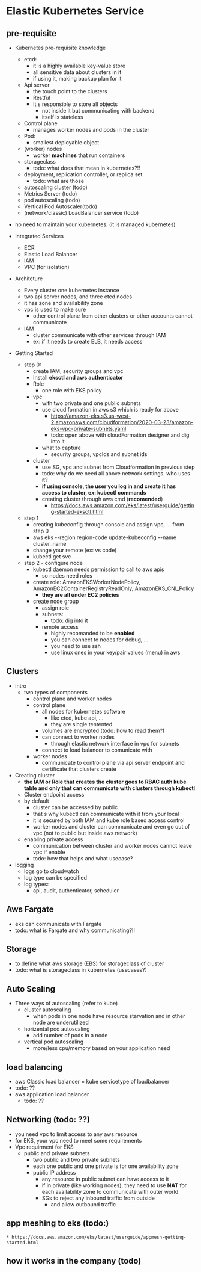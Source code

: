 # Elastic Kubernetes Service
## pre-requisite 
* Kubernetes pre-requisite knowledge
    * etcd: 
        * it is a highly available key-value store
        * all sensitive data about clusters in it
        * if using it, making backup plan for it
    * Api server
        * the touch point to the clusters
        * Restful
        * It s responsible to store all objects
            * not inside it but communicating with backend
            * itself is stateless
    * Control plane
        * manages worker nodes and pods in the cluster
    * Pod:
        * smallest deployable object
    * (worker) nodes
        * worker **machines** that run containers
    * storageclass
        * todo: what does that mean in kubernetes?!!
    * deployment, replication controller, or replica set
        * todo: what are those
    * autoscaling cluster (todo)
    * Metrics Server (todo)
    * pod autoscaling (todo)
    * Vertical Pod Autoscaler(todo)
    * (network/classic) LoadBalancer service (todo)

* no need to maintain your kubernetes. (it is managed kubernetes)
* Integrated Services
    * ECR
    * Elastic Load Balancer
    * IAM
    * VPC (for isolation)
* Architeture
    * Every cluster one kubernetes instance
    * two api server nodes, and three etcd nodes
    * it has zone and availability zone
    * vpc is used to make sure
        * other control plane from other clusters or other accounts cannot communicate
    * IAM
        * cluster communicate with other services through IAM
        * ex: if it needs to create ELB, it needs access
* Getting Started
    * step 0:
        * create IAM, security groups and vpc
        * Install **eksctl and aws authenticator**
        * Role
            * one role with EKS policy
        * vpc
            * with two private and one public subnets
            * use cloud formation in aws s3 which is ready for above
                * https://amazon-eks.s3.us-west-2.amazonaws.com/cloudformation/2020-03-23/amazon-eks-vpc-private-subnets.yaml
                * todo: open above with cloudFormation designer and dig into it
            * what to capture
                * security groups, vpcIds and subnet ids
        * cluster 
            * use SG, vpc and subnet from Cloudformation in previous step
            * todo: why do we need all above network settings. who uses it?
            * **if using console, the user you log in and create it has access to cluster, ex: kubectl commands**
            * creating cluster through aws cmd (**recomended**)
                * https://docs.aws.amazon.com/eks/latest/userguide/getting-started-eksctl.html
    * step 1
        * creating kubeconfig through console and assign vpc, ... from step 0
        * aws eks --region region-code update-kubeconfig --name cluster_name
        * change your remote (ex: vs code)
        * kubectl get svc
    * step 2 - configure node
        * kubectl daemon needs permission to call to aws apis 
            * so nodes need roles
        * create role:  AmazonEKSWorkerNodePolicy,  AmazonEC2ContainerRegistryReadOnly,  AmazonEKS_CNI_Policy
            * **they are all under EC2 policies**
        * create node group
            * assign role 
            * subnets: 
                * todo: dig into it
            * remote access
                * highly recomanded to be **enabled**
                * you can connect to nodes for debug, ...
                * you need to use ssh
                * use linux ones in your key/pair values (menu) in aws 
## Clusters
* intro
    * two types of components
        * control plane and worker nodes
        * control plane
            * all nodes for kubernetes software
                * like etcd, kube api, ...
                * they are single tentented
            * volumes are encrypted (todo: how to read them?)
            * can connect to worker nodes
                * through elastic network interface in vpc for subnets
            * connect to load balancer to comunicate with
        * worker nodes
            * communicate to control plane via api server endpoint and certificate that clusters create
* Creating cluster
    * **the IAM or Role that creates the cluster goes to RBAC auth kube table and only that can communicate with clusters through kubectl**
    * Cluster endpoint access
    * by default
        * cluster can be accessed by public
        * that s why kubectl can communicate with it from your local
        * it is secured by both IAM and kube role based access control
        * worker nodes and cluster can communicate and even go out of vpc (not to public but inside aws network)
    * enabling private access
        * communication between cluster and worker nodes cannot leave vpc if enable
        * todo: how that helps and what usecase?
* logging
    * logs go to cloudwatch
    * log type can be specified
    * log types:
        * api, audit, authenticator, scheduler
## Aws Fargate
* eks can communicate with Fargate
* todo: what is Fargate and why communicating?!!
## Storage
* to define what aws storage (EBS) for storageclass of cluster 
* todo: what is storageclass in kubernetes (usecases?)
## Auto Scaling
* Three ways of autoscaling (refer to kube)
    * cluster autoscaling
        * when pods in one node have resource starvation and in other node are underutilized
    * horizental pod autoscaling
        * add number of pods in a node
    * vertical pod autoscaling
        * more/less cpu/memory based on your application need
## load balancing
* aws Classic load balancer = kube servicetype of loadbalancer
*  todo: ??
* aws application load balancer
    * todo: ??
## Networking (todo: ??)
* you need vpc to limit access to any aws resource 
* for EKS, your vpc need to meet some requirements 
* Vpc requirment for EKS
    * public and private subnets
        * two public and two private subnets
        * each one public and one private is for one availability zone
        * public IP address
            * any resource in public subnet can have access to it
            * if in private (like working nodes), they need to use **NAT** for each availability zone to communicate with outer world
            * SGs to reject any inbound traffic from outside
                * and allow outbound traffic
## app meshing to eks (todo:)
    * https://docs.aws.amazon.com/eks/latest/userguide/appmesh-getting-started.html
## how it works in the company (todo)



